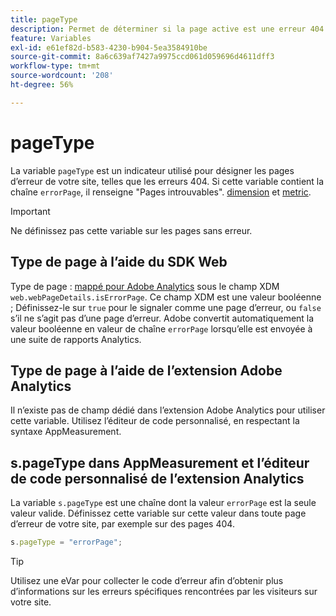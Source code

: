 ```yaml
---
title: pageType
description: Permet de déterminer si la page active est une erreur 404.
feature: Variables
exl-id: e61ef82d-b583-4230-b904-5ea3584910be
source-git-commit: 8a6c639af7427a9975ccd061d059696d4611dff3
workflow-type: tm+mt
source-wordcount: '208'
ht-degree: 56%

---
```


# pageType

La variable `pageType` est un indicateur utilisé pour désigner les pages d’erreur de votre site, telles que les erreurs 404. Si cette variable contient la chaîne `errorPage`, il renseigne &quot;Pages introuvables&quot;. [dimension](/help/components/dimensions/pages-not-found.md) et [metric](/help/components/metrics/pages-not-found.md).

>[!IMPORTANT]
>
>Ne définissez pas cette variable sur les pages sans erreur.

## Type de page à l’aide du SDK Web

Type de page : [mappé pour Adobe Analytics](https://experienceleague.adobe.com/docs/analytics/implementation/aep-edge/variable-mapping.html?lang=fr) sous le champ XDM `web.webPageDetails.isErrorPage`. Ce champ XDM est une valeur booléenne ; Définissez-le sur `true` pour le signaler comme une page d’erreur, ou `false` s’il ne s’agit pas d’une page d’erreur. Adobe convertit automatiquement la valeur booléenne en valeur de chaîne `errorPage` lorsqu’elle est envoyée à une suite de rapports Analytics.

## Type de page à l’aide de l’extension Adobe Analytics

Il n’existe pas de champ dédié dans l’extension Adobe Analytics pour utiliser cette variable. Utilisez l’éditeur de code personnalisé, en respectant la syntaxe AppMeasurement.

## s.pageType dans AppMeasurement et l’éditeur de code personnalisé de l’extension Analytics

La variable `s.pageType` est une chaîne dont la valeur `errorPage` est la seule valeur valide. Définissez cette variable sur cette valeur dans toute page d’erreur de votre site, par exemple sur des pages 404.

```js
s.pageType = "errorPage";
```

>[!TIP]
>
>Utilisez une eVar pour collecter le code d’erreur afin d’obtenir plus d’informations sur les erreurs spécifiques rencontrées par les visiteurs sur votre site.
